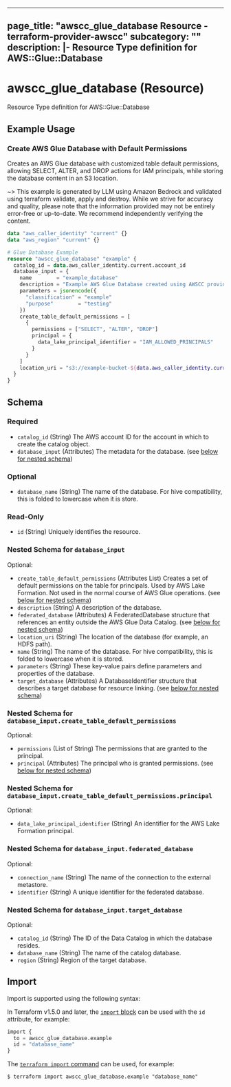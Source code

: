 
---
page_title: "awscc_glue_database Resource - terraform-provider-awscc"
subcategory: ""
description: |-
  Resource Type definition for AWS::Glue::Database
---

# awscc_glue_database (Resource)

Resource Type definition for AWS::Glue::Database

## Example Usage

### Create AWS Glue Database with Default Permissions

Creates an AWS Glue database with customized table default permissions, allowing SELECT, ALTER, and DROP actions for IAM principals, while storing the database content in an S3 location.

~> This example is generated by LLM using Amazon Bedrock and validated using terraform validate, apply and destroy. While we strive for accuracy and quality, please note that the information provided may not be entirely error-free or up-to-date. We recommend independently verifying the content.

```terraform
data "aws_caller_identity" "current" {}
data "aws_region" "current" {}

# Glue Database Example
resource "awscc_glue_database" "example" {
  catalog_id = data.aws_caller_identity.current.account_id
  database_input = {
    name        = "example_database"
    description = "Example AWS Glue Database created using AWSCC provider"
    parameters = jsonencode({
      "classification" = "example"
      "purpose"        = "testing"
    })
    create_table_default_permissions = [
      {
        permissions = ["SELECT", "ALTER", "DROP"]
        principal = {
          data_lake_principal_identifier = "IAM_ALLOWED_PRINCIPALS"
        }
      }
    ]
    location_uri = "s3://example-bucket-${data.aws_caller_identity.current.account_id}-${data.aws_region.current.name}/databases/example_database"
  }
}
```

<!-- schema generated by tfplugindocs -->
## Schema

### Required

- `catalog_id` (String) The AWS account ID for the account in which to create the catalog object.
- `database_input` (Attributes) The metadata for the database. (see [below for nested schema](#nestedatt--database_input))

### Optional

- `database_name` (String) The name of the database. For hive compatibility, this is folded to lowercase when it is store.

### Read-Only

- `id` (String) Uniquely identifies the resource.

<a id="nestedatt--database_input"></a>
### Nested Schema for `database_input`

Optional:

- `create_table_default_permissions` (Attributes List) Creates a set of default permissions on the table for principals. Used by AWS Lake Formation. Not used in the normal course of AWS Glue operations. (see [below for nested schema](#nestedatt--database_input--create_table_default_permissions))
- `description` (String) A description of the database.
- `federated_database` (Attributes) A FederatedDatabase structure that references an entity outside the AWS Glue Data Catalog. (see [below for nested schema](#nestedatt--database_input--federated_database))
- `location_uri` (String) The location of the database (for example, an HDFS path).
- `name` (String) The name of the database. For hive compatibility, this is folded to lowercase when it is stored.
- `parameters` (String) These key-value pairs define parameters and properties of the database.
- `target_database` (Attributes) A DatabaseIdentifier structure that describes a target database for resource linking. (see [below for nested schema](#nestedatt--database_input--target_database))

<a id="nestedatt--database_input--create_table_default_permissions"></a>
### Nested Schema for `database_input.create_table_default_permissions`

Optional:

- `permissions` (List of String) The permissions that are granted to the principal.
- `principal` (Attributes) The principal who is granted permissions. (see [below for nested schema](#nestedatt--database_input--create_table_default_permissions--principal))

<a id="nestedatt--database_input--create_table_default_permissions--principal"></a>
### Nested Schema for `database_input.create_table_default_permissions.principal`

Optional:

- `data_lake_principal_identifier` (String) An identifier for the AWS Lake Formation principal.



<a id="nestedatt--database_input--federated_database"></a>
### Nested Schema for `database_input.federated_database`

Optional:

- `connection_name` (String) The name of the connection to the external metastore.
- `identifier` (String) A unique identifier for the federated database.


<a id="nestedatt--database_input--target_database"></a>
### Nested Schema for `database_input.target_database`

Optional:

- `catalog_id` (String) The ID of the Data Catalog in which the database resides.
- `database_name` (String) The name of the catalog database.
- `region` (String) Region of the target database.

## Import

Import is supported using the following syntax:

In Terraform v1.5.0 and later, the [`import` block](https://developer.hashicorp.com/terraform/language/import) can be used with the `id` attribute, for example:

```terraform
import {
  to = awscc_glue_database.example
  id = "database_name"
}
```

The [`terraform import` command](https://developer.hashicorp.com/terraform/cli/commands/import) can be used, for example:

```shell
$ terraform import awscc_glue_database.example "database_name"
```
